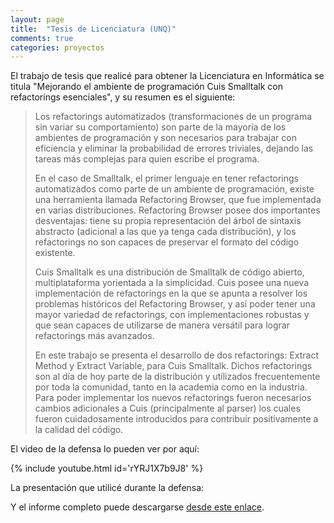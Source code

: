 ```yaml
---
layout: page
title:  "Tesis de Licenciatura (UNQ)"
comments: true
categories: proyectos
---
```


El trabajo de tesis que realicé para obtener la Licenciatura en Informática se titula "Mejorando el ambiente de
programación Cuis Smalltalk con refactorings esenciales", y su resumen es el siguiente: 

> Los refactorings automatizados (transformaciones de un programa sin variar su comportamiento) son parte de la mayoría
> de los ambientes de programación y son necesarios para trabajar con eficiencia y eliminar la probabilidad de errores
> triviales, dejando las tareas más complejas para quien escribe el programa.
> 
> En el caso de Smalltalk, el primer lenguaje en tener refactorings automatizados como parte de un ambiente de programación,
> existe una herramienta llamada Refactoring Browser, que fue implementada en varias distribuciones. Refactoring Browser
> posee dos importantes desventajas: tiene su propia representación del árbol de sintaxis abstracto (adicional a las que
> ya tenga cada distribución), y los refactorings no son capaces de preservar el formato del código existente.
> 
> Cuis Smalltalk es una distribución de Smalltalk de código abierto, multiplataforma yorientada a la simplicidad. Cuis
> posee una nueva implementación de refactorings en la que se apunta a resolver los problemas históricos del Refactoring
> Browser, y así poder tener una mayor variedad de refactorings, con implementaciones robustas y que sean capaces de
> utilizarse de manera versátil para lograr refactorings más avanzados.
>
> En este trabajo se presenta el desarrollo de dos refactorings: Extract Method y Extract Variable, para Cuis Smalltalk.
> Dichos refactorings son al día de hoy parte de la distribución y utilizados frecuentemente por toda la comunidad, tanto
> en la academia como en la industria. Para poder implementar los nuevos refactorings fueron necesarios cambios
> adicionales a Cuis (principalmente al parser) los cuales fueron cuidadosamente introducidos para contribuir positivamente
> a la calidad del código.


El video de la defensa lo pueden ver por aquí:

{% include youtube.html id='rYRJ1X7b9J8' %}

La presentación que utilicé durante la defensa:

<script async class="speakerdeck-embed" data-id="d0bec7ea327f40ed90e418eb80b365e0" data-ratio="1.77777777777778" src="//speakerdeck.com/assets/embed.js"></script>

Y el informe completo puede descargarse [desde este enlace](/proyectos/NahuelGarbezza-SeminarioFinal-LicenciaturaEnInformatica-UNQ-2020.12.14.pdf).
